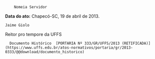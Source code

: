         Nomeia Servidor  

   **Data do ato:** Chapecó-SC, 19 de abril de 2013.   
 

    Jaime Giolo   
 Reitor pro tempore da UFFS 

      Documento Histórico  [PORTARIA Nº 333/GR/UFFS/2013 (RETIFICADA)](https://www.uffs.edu.br/atos-normativos/portaria/gr/2013-0333/@@download/documento_historico)     
      